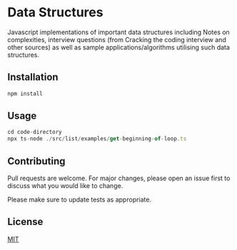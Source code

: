 # Data Structures
Javascript implementations of important data structures including Notes on complexities, interview questions (from Cracking the coding interview and other sources) as well as sample applications/algorithms utilising such data structures.

## Installation

```javascript
npm install
```

## Usage

```javascript
cd code-directory
npx ts-node ./src/list/examples/get-beginning-of-loop.ts 
```

## Contributing
Pull requests are welcome. For major changes, please open an issue first to discuss what you would like to change.

Please make sure to update tests as appropriate.

## License
[MIT](https://choosealicense.com/licenses/mit/)